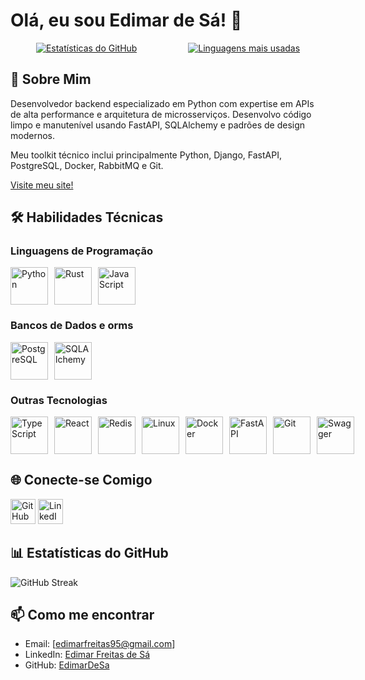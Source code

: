 # Olá, eu sou Edimar de Sá! 👋

<div align="center">
  <div style="display: flex; justify-content: space-around; align-items: center; flex-wrap: no-wrap;">
    <a href="https://github.com/EdimarDeSa/">
      <img src="https://github-readme-stats.vercel.app/api?username=EdimarDeSa&count_private=true&show_icons=true&theme=tokyonight&hide_border=true&include_all_commits=true" alt="Estatísticas do GitHub">
    </a>
    <a href="https://github.com/EdimarDeSa/">
      <img src="https://github-readme-stats.vercel.app/api/top-langs/?username=EdimarDeSa&theme=tokyonight&hide_border=true&exclude_repo=vim_files,PydeChat&layout=compact&card_width=375" alt="Linguagens mais usadas">
    </a>
  </div>
</div>

## 🚀 Sobre Mim
<p> Desenvolvedor backend especializado em Python com expertise em APIs de alta performance e arquitetura de microsserviços. Desenvolvo código limpo e manutenível usando FastAPI, SQLAlchemy e padrões de design modernos. </p>
<p>Meu toolkit técnico inclui principalmente Python, Django, FastAPI, PostgreSQL, Docker, RabbitMQ e Git.</p>

[Visite meu site!](https://www.efscode.com.br)

## 🛠 Habilidades Técnicas

### Linguagens de Programação
<div style="display: flex; gap: 10px;">
  <img src="https://cdn.jsdelivr.net/gh/devicons/devicon/icons/python/python-original-wordmark.svg" width="60" title="Python"/>
  <img src="https://cdn.jsdelivr.net/gh/devicons/devicon@latest/icons/rust/rust-original.svg" width="60" title="Rust"/>
  <img src="https://cdn.jsdelivr.net/gh/devicons/devicon/icons/javascript/javascript-original.svg" width="60" title="JavaScript"/>
</div>

### Bancos de Dados e orms
<div style="display: flex; gap: 10px;">
  <img src="https://cdn.jsdelivr.net/gh/devicons/devicon@latest/icons/postgresql/postgresql-original.svg" width="60" title="PostgreSQL"/>
  <img src="https://cdn.jsdelivr.net/gh/devicons/devicon@latest/icons/sqlalchemy/sqlalchemy-original.svg" width="60" title="SQLAlchemy"/>
</div>

### Outras Tecnologias
<div style="display: flex; gap: 10px;">
  <img src="https://cdn.jsdelivr.net/gh/devicons/devicon@latest/icons/typescript/typescript-original.svg" width="60" title="TypeScript"/>
  <img src="https://cdn.jsdelivr.net/gh/devicons/devicon@latest/icons/react/react-original.svg" width="60" title="React"/>
  <img src="https://cdn.jsdelivr.net/gh/devicons/devicon@latest/icons/redis/redis-original-wordmark.svg" width="60" title="Redis"/>
  <img src="https://cdn.jsdelivr.net/gh/devicons/devicon@latest/icons/linux/linux-original.svg" width="60" title="Linux"/>
  <img src="https://cdn.jsdelivr.net/gh/devicons/devicon@latest/icons/docker/docker-original-wordmark.svg" width="60" title="Docker"/>
  <img src="https://cdn.jsdelivr.net/gh/devicons/devicon@latest/icons/fastapi/fastapi-plain-wordmark.svg" width="60" title="FastAPI"/>
  <img src="https://cdn.jsdelivr.net/gh/devicons/devicon@latest/icons/git/git-original-wordmark.svg" width="60" title="Git"/>
  <img src="https://cdn.jsdelivr.net/gh/devicons/devicon@latest/icons/swagger/swagger-original.svg" width="60" title="Swagger"/>
</div>

## 🌐 Conecte-se Comigo

[<img src="https://cdn.jsdelivr.net/gh/devicons/devicon/icons/github/github-original-wordmark.svg" width="40" alt="GitHub"/>](https://github.com/EdimarDeSa)
[<img src="https://cdn.jsdelivr.net/gh/devicons/devicon/icons/linkedin/linkedin-original.svg" width="40" alt="LinkedIn"/>](https://www.linkedin.com/in/edimar-freitas-de-sá/)

## 📊 Estatísticas do GitHub

![GitHub Streak](https://streak-stats.demolab.com?user=EdimarDeSa&theme=tokyonight&hide_border=true)

## 📫 Como me encontrar

- Email: [edimarfreitas95@gmail.com]
- LinkedIn: [Edimar Freitas de Sá](https://www.linkedin.com/in/edimar-freitas-de-sá/)
- GitHub: [EdimarDeSa](https://github.com/EdimarDeSa)
